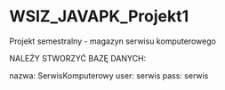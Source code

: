 # WSIZ_JAVAPK_Projekt1
Projekt semestralny - magazyn serwisu komputerowego

NALEŻY STWORZYĆ BAZĘ DANYCH:

nazwa: SerwisKomputerowy
user: serwis
pass: serwis
